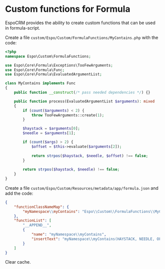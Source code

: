 # Custom functions for Formula

EspoCRM provides the ability to create custom functions that can be used in formula-script. 

Create a file `custom/Espo/Custom/FormulaFunctions/MyContains.php` with the code:

```php
<?php
namespace Espo\Custom\FormulaFunctions;

use Espo\Core\Formula\Exceptions\TooFewArguments;
use Espo\Core\Formula\Func;
use Espo\Core\Formula\EvaluatedArgumentList;

class MyContains implements Func
{
    public function __construct(/* pass needed dependencies */) {}

    public function process(EvaluatedArgumentList $arguments): mixed
    {
        if (count($arguments) < 2) {
            throw TooFewArguments::create(1);
        }

        $haystack = $arguments[0];
        $needle = $arguments[1];

        if (count($args) > 2) {
            $offset = $this->evaluate($arguments[2]);
            
            return strpos($haystack, $needle, $offset) !== false;
        }
                
        return strpos($haystack, $needle) !== false;
    }
}
```

Create a file `custom/Espo/Custom/Resources/metadata/app/formula.json` and add the code:

```json
{
    "functionClassNameMap": {
        "myNamespace\\myContains": "Espo\\Custom\\FormulaFunctions\\MyContains"
    },
    "functionList": [
        "__APPEND__",
        {
            "name": "myNamespace\\myContains",
            "insertText": "myNamespace\\myContains(HAYSTACK, NEEDLE, OFFSET)"
        }
    ]
}
```

Clear cache.

